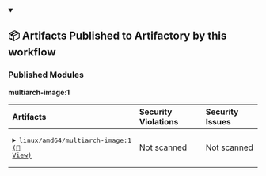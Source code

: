 


<details open>

<summary> <h2> 📦 Artifacts Published to Artifactory by this workflow </h2></summary><p></p>



<h3>Published Modules</h3>



**multiarch-image:1**



| Artifacts | Security Violations | Security Issues |
| :------------ | :--------------------- | :------------------ |
| <pre><details><summary>linux/amd64/multiarch-image:1 <a href=https://myplatform.com/ui/packages/docker:%2F%2Fmultiarch-image/sha256__sha256:552c>(🐸 View)</a></summary><br>📦 docker-local<br>└── 📁 multiarch-image<br>    ├── 📁 sha256:552c<br>    │   └── <a href='https://myplatform.com/ui/repos/tree/General/docker-local/multiarch-image/sha256:552c/sha256?clearFilter=true' target="_blank">sha256</a><br>    └── <a href='https://myplatform.com/ui/repos/tree/General/docker-local/multiarch-image/sha256?clearFilter=true' target="_blank">sha256</a><br><br></details></pre> | Not scanned | Not scanned |


</details>


